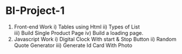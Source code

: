 # BI-Project-1
  1) Front-end Work
      i)   Tables using Html
      ii)  Types of List  
      iii) Build Single Product Page 
      iv)  Build a loading page.
  2) Javascript Work
      i)   Digital Clock With start & Stop Button
      ii)  Random Quote Generator
      iii) Generate Id Card With Photo
